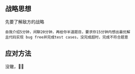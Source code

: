 ## 战略思想

先要了解敌方的战略

```
自我介绍5分钟，闲聊20分钟，再给你半道题目，要求你15分钟内想出最优解
且代码实现 bug free并完成test cases，没完成超时，完成不符合题意
```

## 应对方法

没辙，🤷‍♂️
